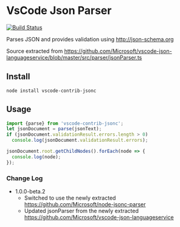 # VsCode Json Parser

[![Build Status](https://img.shields.io/travis/vscode-contrib/jsonc/master.svg)](http://travis-ci.org/vscode-contrib/jsonc "Check this project's build status on TravisCI")

Parses JSON and provides validation using http://json-schema.org

Source extracted from https://github.com/Microsoft/vscode-json-languageservice/blob/master/src/parser/jsonParser.ts

## Install

`node install vscode-contrib-jsonc`

## Usage

```js
import {parse} from 'vscode-contrib-jsonc';
let jsonDocument = parse(jsonText);
if (jsonDocument.validationResult.errors.length > 0)
  console.log(jsonDocument.validationResult.errors);

jsonDocument.root.getChildNodes().forEach(node => {
  console.log(node);
});
```

### Change Log

- 1.0.0-beta.2
  - Switched to use the newly extracted https://github.com/Microsoft/node-jsonc-parser 
  - Updated jsonParser from the newly extracted https://github.com/Microsoft/vscode-json-languageservice